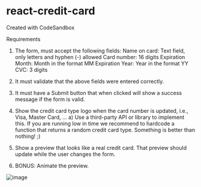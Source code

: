 # react-credit-card
Created with CodeSandbox

Requirements
1. The form, must accept the following fields:
    Name on card: Text field, only letters and hyphen (-) allowed
    Card number: 16 digits
    Expiration Month: Month in the format MM
    Expiration Year: Year in the format YY
    CVC: 3 digits

2. It must validate that the above fields were entered correctly.
3. It must have a Submit button that when clicked will show a success message if the form is valid.
4. Show the credit card type logo when the card number is updated, i.e., Visa, Master Card, ...
  a) Use a third-party API or library to implement this.
  If you are running low in time we recommend to hardcode a function that returns a random credit card type. Something is better than nothing! ;)

5. Show a preview that looks like a real credit card. That preview should update while the user changes the form.
6. BONUS: Animate the preview.

![image](https://user-images.githubusercontent.com/28833281/124212720-11f2e980-dab5-11eb-817a-d1ea1fc7a76b.png)
